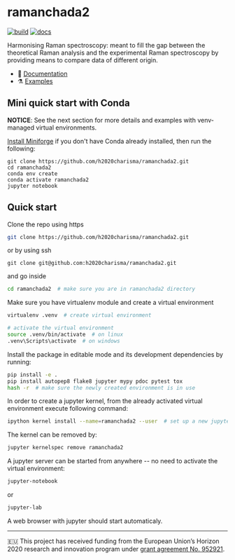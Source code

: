 # ramanchada2

[![build](https://github.com/h2020charisma/ramanchada2/workflows/build/badge.svg)](https://github.com/h2020charisma/ramanchada2/actions/workflows/build.yml)
[![docs](https://github.com/h2020charisma/ramanchada2/workflows/docs/badge.svg)](https://h2020charisma.github.io/ramanchada2/index.html)

Harmonising Raman spectroscopy: meant to fill the gap between the theoretical Raman analysis and the experimental Raman spectroscopy by providing means to compare data of different origin.

- 📖 [Documentation](https://h2020charisma.github.io/ramanchada2/ramanchada2.html)
- ⚗️ [Examples](https://github.com/h2020charisma/ramanchada2/tree/main/examples)


## Mini quick start with Conda

**NOTICE**: See the next section for more details and examples with venv-managed virtual environments.

[Install Miniforge](https://github.com/conda-forge/miniforge?tab=readme-ov-file#download) if you don't have Conda already installed, then run the following:
```
git clone https://github.com/h2020charisma/ramanchada2.git
cd ramanchada2
conda env create
conda activate ramanchada2
jupyter notebook
```

## Quick start

Clone the repo using https
```bash
git clone https://github.com/h2020charisma/ramanchada2.git
```
or by using ssh
```
git clone git@github.com:h2020charisma/ramanchada2.git
```


and go inside
```bash
cd ramanchada2  # make sure you are in ramanchada2 directory
```

Make sure you have virtualenv module and create a virtual environment
```bash
virtualenv .venv  # create virtual environment

# activate the virtual environment
source .venv/bin/activate  # on linux
.venv\Scripts\activate  # on windows
```

Install the package in editable mode and its development dependencies by running:

```bash
pip install -e .
pip install autopep8 flake8 jupyter mypy pdoc pytest tox
hash -r  # make sure the newly created environment is in use
```

In order to create a jupyter kernel, from the already activated virtual environment execute following command:

```bash
ipython kernel install --name=ramanchada2 --user  # set up a new jupyter kernel
```

The kernel can be removed by:
```bash
jupyter kernelspec remove ramanchada2
```

A jupyter server can be started from anywhere -- no need to activate the virtual environment:
```bash
jupyter-notebook
```
or
```bash
jupyter-lab
```

A web browser with jupyter should start automaticaly.

---
🇪🇺 This project has received funding from the European Union’s Horizon 2020 research and innovation program under [grant agreement No. 952921](https://cordis.europa.eu/project/id/952921).
